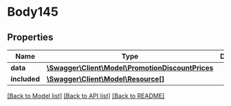 # Body145

## Properties
Name | Type | Description | Notes
------------ | ------------- | ------------- | -------------
**data** | [**\Swagger\Client\Model\PromotionDiscountPrices**](PromotionDiscountPrices.md) |  | [optional] 
**included** | [**\Swagger\Client\Model\Resource[]**](Resource.md) |  | [optional] 

[[Back to Model list]](../../README.md#documentation-for-models) [[Back to API list]](../../README.md#documentation-for-api-endpoints) [[Back to README]](../../README.md)

